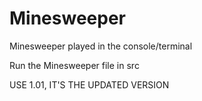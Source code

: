 # Minesweeper
Minesweeper played in the console/terminal

Run the Minesweeper file in src


USE 1.01, IT'S THE UPDATED VERSION
